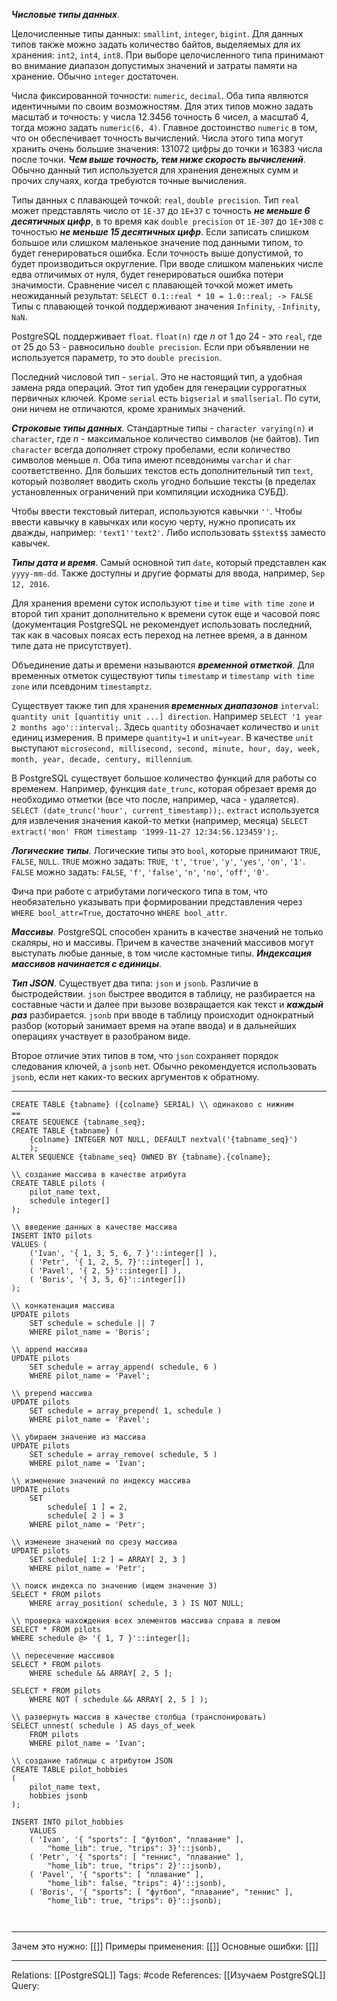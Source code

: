 ***Числовые типы данных***. 

Целочисленные типы данных: `smallint`, `integer`, `bigint`. Для данных типов также можно задать количество байтов, выделяемых для их хранения: `int2`, `int4`, `int8`. При выборе целочисленного типа принимают во внимание диапазон допустимых значений и затраты памяти на хранение. Обычно `integer` достаточен. 

Числа фиксированной точности: `numeric`, `decimal`. Оба типа являются идентичными по своим возможностям. Для этих типов можно задать масштаб и точность: у числа $12.3456$ точность 6 чисел, а масштаб 4, тогда можно задать `numeric(6, 4)`. 
Главное достоинство `numeric` в том, что он обеспечивает точность вычислений. Числа этого типа могут хранить очень большие значения: 131072 цифры до точки и 16383 числа после точки. ***Чем выше точность, тем ниже скорость вычислений***. Обычно данный тип используется для хранения денежных сумм и прочих случаях, когда требуются точные вычисления. 

Типы данных с плавающей точкой: `real`, `double precision`. Тип `real` может представлять число от `1E-37` до `1E+37` с точность ***не меньше 6 десятичных цифр***, в то время как `double precision` от `1E-307` до `1E+308` с точностью ***не меньше 15 десятичных цифр***. 
Если записать слишком большое или слишком маленькое значение под данными типом, то будет генерироваться ошибка. Если точность выше допустимой, то будет производиться округление. При вводе слишком маленьких числе едва отличимых от нуля, будет генерироваться ошибка потери значимости. Сравнение чисел с плавающей точкой может иметь неожиданный результат:
`SELECT 0.1::real * 10 = 1.0::real; -> FALSE`
Типы с плавающей точкой поддерживают значения `Infinity`, `-Infinity`, `NaN`. 

PostgreSQL поддерживает `float`. `float(n)` где $n$ от 1 до 24 - это `real`, где от 25 до 53 - равносильно `double precision`. Если при объявлении не используется параметр, то это `double precision`. 

Последний числовой тип - `serial`. Это не настоящий тип, а удобная замена ряда операций. Этот тип удобен для генерации суррогатных первичных ключей. Кроме `serial` есть `bigserial` и `smallserial`. По сути, они ничем не отличаются, кроме хранимых значений. 

***Строковые типы данных***. 
Стандартные типы - `character varying(n)` и `character`, где $n$ - максимальное количество символов (не байтов). Тип `character` всегда дополняет строку пробелами, если количество символов меньше $n$. Оба типа имеют псевдонимы `varchar` и `char` соответственно. 
Для больших текстов есть дополнительный тип `text`, который позволяет вводить сколь угодно большие тексты (в пределах установленных ограничений при компиляции исходника СУБД). 

Чтобы ввести текстовый литерал, используются кавычки `''`. Чтобы ввести кавычку в кавычках или косую черту, нужно прописать их дважды, например: `'text1''text2'`. Либо использовать `$$text$$` заместо кавычек. 

***Типы дата и время***. 
Самый основной тип `date`, который представлен как `yyyy-mm-dd`. Также доступны и другие форматы для ввода, например, `Sep 12, 2016`. 

Для хранения времени суток используют `time` и `time with time zone` и второй тип хранит дополнительно к времени суток еще и часовой пояс (документация PostgreSQL не рекомендует использовать последний, так как в часовых поясах есть переход на летнее время, а в данном типе дата не присутствует). 

Объединение даты и времени называются ***временной отметкой***. Для временных отметок существуют типы `timestamp` и `timestamp with time zone` или псевдоним `timestamptz`. 

Существует также тип для хранения ***временных диапазонов*** `interval`: `quantity unit [quantitiy unit ...] direction`. Например `SELECT '1 year 2 months ago'::interval;`. Здесь `quantity` обозначает количество и `unit` единиц измерения. В примере `quantity=1` и `unit=year`. В качестве `unit` выступают `microsecond, millisecond, second, minute, hour, day, week, month, year, decade, century, millennium`. 

В PostgreSQL существует большое количество функций для работы со временем. Например, функция `date_trunc`, которая обрезает время до необходимо отметки (все что после, например, часа - удаляется). `SELECT (date_trunc('hour', current_timestamp));`. 
`extract` используется для извлечения значения какой-то метки (например, месяца) `SELECT extract('mon' FROM timestamp '1999-11-27 12:34:56.123459');`. 

***Логические типы***. 
Логические типы это `bool`, которые принимают `TRUE`, `FALSE`, `NULL`. 
`TRUE` можно задать: `TRUE`, `'t'`, `'true'`, `'y'`, `'yes'`, `'on'`, `'1'`. 
`FALSE` можно задать: `FALSE`, `'f'`, `'false'`, `'n'`, `'no'`, `'off'`, `'0'`. 

Фича при работе с атрибутами логического типа в том, что необязательно указывать при формировании представления через `WHERE bool_attr=True`, достаточно `WHERE bool_attr`. 

***Массивы***. 
PostgreSQL способен хранить в качестве значений не только скаляры, но и массивы. Причем в качестве значений массивов могут выступать любые данные, в том числе кастомные типы. ***Индексация массивов начинается с единицы***. 

***Тип JSON***. 
Существует два типа: `json` и `jsonb`. Различие в быстродействии. `json` быстрее вводится в таблицу, не разбирается на составные части и далее при вызове возвращается как текст и ***каждый раз*** разбирается. `jsonb` при вводе в таблицу происходит однократный разбор (который занимает время на этапе ввода) и в дальнейших операциях участвует в разобраном виде. 

Второе отличие этих типов в том, что `json` сохраняет порядок следования ключей, а `jsonb` нет. Обычно рекомендуется использовать `jsonb`, если нет каких-то веских аргументов к обратному. 


___
```
CREATE TABLE {tabname} ({colname} SERIAL) \\ одинаково с нижним
==
CREATE SEQUENCE {tabname_seq};
CREATE TABLE {tabname} (
	{colname} INTEGER NOT NULL, DEFAULT nextval('{tabname_seq}')
	);
ALTER SEQUENCE {tabname_seq} OWNED BY {tabname}.{colname};

\\ создание массива в качестве атрибута
CREATE TABLE pilots (
	pilot_name text,
	schedule integer[]
);

\\ введение данных в качестве массива
INSERT INTO pilots
VALUES (
	('Ivan', '{ 1, 3, 5, 6, 7 }'::integer[] ),
	( 'Petr', '{ 1, 2, 5, 7}'::integer[] ),
	( 'Pavel', '{ 2, 5}'::integer[] ),
	( 'Boris', '{ 3, 5, 6}'::integer[])
);

\\ конкатенация массива
UPDATE pilots
	SET schedule = schedule || 7
	WHERE pilot_name = 'Boris';

\\ append массива
UPDATE pilots
	SET schedule = array_append( schedule, 6 )
	WHERE pilot_name = 'Pavel';

\\ prepend массива
UPDATE pilots
	SET schedule = array_prepend( 1, schedule )
	WHERE pilot_name = 'Pavel';

\\ убираем значение из массива
UPDATE pilots
	SET schedule = array_remove( schedule, 5 )
	WHERE pilot_name = 'Ivan';

\\ изменение значений по индексу массива
UPDATE pilots
	SET 
		schedule[ 1 ] = 2, 
		schedule[ 2 ] = 3
	WHERE pilot_name = 'Petr';

\\ изменеие значений по срезу массива
UPDATE pilots
	SET schedule[ 1:2 ] = ARRAY[ 2, 3 ]
	WHERE pilot_name = 'Petr';

\\ поиск индекса по значению (ищем значение 3)
SELECT * FROM pilots
	WHERE array_position( schedule, 3 ) IS NOT NULL;

\\ проверка нахождения всех элементов массива справа в левом
SELECT * FROM pilots
WHERE schedule @> '{ 1, 7 }'::integer[];

\\ пересечение массивов
SELECT * FROM pilots
	WHERE schedule && ARRAY[ 2, 5 ];
	
SELECT * FROM pilots
	WHERE NOT ( schedule && ARRAY[ 2, 5 ] );

\\ развернуть массив в качестве столбца (транспонировать)
SELECT unnest( schedule ) AS days_of_week
	FROM pilots
	WHERE pilot_name = 'Ivan';

\\ создание таблицы с атрибутом JSON
CREATE TABLE pilot_hobbies
(
	pilot_name text,
	hobbies jsonb
);

INSERT INTO pilot_hobbies
	VALUES 
	( 'Ivan', '{ "sports": [ "футбол", "плавание" ],
		"home_lib": true, "trips": 3}'::jsonb),
	( 'Petr', '{ "sports": [ "теннис", "плавание" ],
		"home_lib": true, "trips": 2}'::jsonb),
	( 'Pavel', '{ "sports": [ "плавание" ],
		"home_lib": false, "trips": 4}'::jsonb),
	( 'Boris', '{ "sports": [ "футбол", "плавание", "теннис" ],
		"home_lib": true, "trips": 0}'::jsonb);



```
___
Зачем это нужно: [[]] 
Примеры применения: [[]] 
Основные ошибки: [[]]
___
Relations: [[PostgreSQL]] 
Tags: #code
References: [[Изучаем PostgreSQL]] 
Query: 